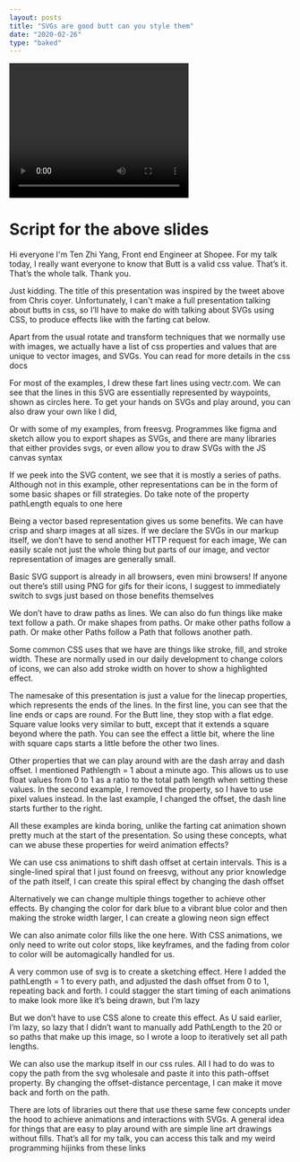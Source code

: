 ```yaml
---
layout: posts
title: "SVGs are good butt can you style them"
date: "2020-02-26"
type: "baked"
---
```

<video width="320" height="240" controls>
  <source src="./pechakuchafix.mp4" type="video/mp4">
Your browser does not support the video tag.
</video>

# Script for the above slides

Hi everyone I'm Ten Zhi Yang, Front end Engineer at Shopee. For my talk today, I really want everyone to know that Butt is a valid css value. That’s it. That’s the whole talk. Thank you.

Just kidding. The title of this presentation was inspired by the tweet above from Chris coyer. Unfortunately, I can't make a full presentation talking about butts in css, so I’ll have to make do with talking about SVGs using CSS, to produce effects like with the farting cat below.

Apart from the usual rotate and transform techniques that we normally use with images, we actually have a list of css properties and values that are unique to vector images, and SVGs. You can read for more details in the css docs

For most of the examples, I drew these fart lines using vectr.com. We can see that the lines in this SVG are essentially represented by waypoints, shown as circles here. To get your hands on SVGs and play around, you can also draw your own like I did,

Or with some of my examples, from freesvg. Programmes like figma and sketch allow you to export shapes as SVGs, and there are many libraries that either provides svgs, or even allow you to draw SVGs with the JS canvas syntax

If we peek into the SVG content, we see that it is mostly a series of paths. Although not in this example, other representations can be in the form of some basic shapes or fill strategies. Do take note of the property pathLength equals to one here 

Being a vector based representation gives us some benefits. We can have crisp and sharp images at all sizes. If we declare the SVGs in our markup itself, we don’t have to send another HTTP request for each image, We can easily scale not just the whole thing but parts of our image, and vector representation of images are generally small.

Basic SVG support is already in all browsers, even mini browsers! If anyone out there’s still using PNG for gifs for their icons, I suggest to immediately switch to svgs just based on those benefits themselves

We don’t have to draw paths as lines. We can also do fun things like make text follow a path. Or make shapes from paths. Or make other paths follow a path. Or make other Paths follow a Path that follows another path. 

Some common CSS uses that we have are things like stroke, fill, and stroke width. These are normally used in our daily development to change colors of icons, we can also add stroke width on hover to show a highlighted effect.

The namesake of this presentation is just a value for the linecap properties, which represents the ends of the lines. In the first line, you can see that the line ends or caps are round. For the Butt line, they stop with a flat edge. Square value looks very similar to butt, except that it extends a square beyond where the path. You can see the effect a little bit, where the line with square caps starts a little before the other two lines.

Other properties that we can play around with are the dash array and dash offset. I mentioned Pathlength = 1 about a minute ago. This allows us to use float values from 0 to 1 as a ratio to the total path length when setting these values. In the second example, I removed the property, so I have to use pixel values instead. In the last example, I changed the offset, the dash line starts further to the right.

All these examples are kinda boring, unlike the farting cat animation shown pretty much at the start of the presentation. So using these concepts, what can we abuse these properties for weird animation effects?

We can use css animations to shift dash offset at certain intervals. This is a single-lined spiral that I just found on freesvg, without any prior knowledge of the path itself, I can create this spiral effect by changing the dash offset

Alternatively we can change multiple things together to achieve other effects. By changing the color for dark blue to a vibrant blue color and then making the stroke width larger, I can create a glowing neon sign effect

We can also animate color fills like the one here. With CSS animations, we only need to write out color stops, like keyframes, and the fading from color to color will be automagically handled for us.

A very common use of svg is to create a sketching effect. Here I added the pathLength = 1 to every path, and adjusted the dash offset from 0 to 1, repeating back and forth. I could stagger the start timing of each animations to make look more like it’s being drawn, but I’m lazy

But we don’t have to use CSS alone to create this effect. As U said earlier, I’m lazy, so lazy that I didn’t want to manually add PathLength to the 20 or so paths that make up this image, so I wrote a loop to iteratively set all path lengths. 

We can also use the markup itself in our css rules. All I had to do was to copy the path from the svg wholesale and paste it into this path-offset property. By changing the offset-distance percentage, I can make it move back and forth on the path.

There are lots of libraries out there that use these same few concepts under the hood to achieve animations and interactions with SVGs. A general idea for things that are easy to play around with are simple line art drawings without fills. That’s all for my talk, you can access this talk and my weird programming hijinks from these links
